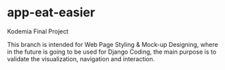 # app-eat-easier
Kodemia Final Project

This branch is intended for Web Page Styling & Mock-up Designing, where in the future is going to be used for Django Coding, the main purpose is to validate the visualization, navigation and interaction.
